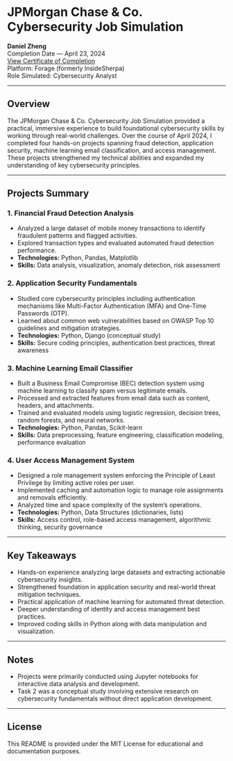 # JPMorgan Chase & Co. Cybersecurity Job Simulation

**Daniel Zheng**  
Completion Date — April 23, 2024  
[View Certificate of Completion](https://forage-uploads-prod.s3.amazonaws.com/completion-certificates/J.P.%20Morgan/gWbW5qHAChqQBGWpA_JPMorgan%20Chase%20&%20Co._fbiKv5y5xLLQed9Y5_1713900518444_completion_certificate.pdf)  
Platform: Forage (formerly InsideSherpa)  
Role Simulated: Cybersecurity Analyst

---

## Overview

The JPMorgan Chase & Co. Cybersecurity Job Simulation provided a practical, immersive experience to build foundational cybersecurity skills by working through real-world challenges. Over the course of April 2024, I completed four hands-on projects spanning fraud detection, application security, machine learning email classification, and access management. These projects strengthened my technical abilities and expanded my understanding of key cybersecurity principles.

---

## Projects Summary

### 1. Financial Fraud Detection Analysis  
- Analyzed a large dataset of mobile money transactions to identify fraudulent patterns and flagged activities.  
- Explored transaction types and evaluated automated fraud detection performance.  
- **Technologies:** Python, Pandas, Matplotlib  
- **Skills:** Data analysis, visualization, anomaly detection, risk assessment  

### 2. Application Security Fundamentals  
- Studied core cybersecurity principles including authentication mechanisms like Multi-Factor Authentication (MFA) and One-Time Passwords (OTP).  
- Learned about common web vulnerabilities based on OWASP Top 10 guidelines and mitigation strategies.  
- **Technologies:** Python, Django (conceptual study)  
- **Skills:** Secure coding principles, authentication best practices, threat awareness  

### 3. Machine Learning Email Classifier  
- Built a Business Email Compromise (BEC) detection system using machine learning to classify spam versus legitimate emails.  
- Processed and extracted features from email data such as content, headers, and attachments.  
- Trained and evaluated models using logistic regression, decision trees, random forests, and neural networks.  
- **Technologies:** Python, Pandas, Scikit-learn  
- **Skills:** Data preprocessing, feature engineering, classification modeling, performance evaluation  

### 4. User Access Management System  
- Designed a role management system enforcing the Principle of Least Privilege by limiting active roles per user.  
- Implemented caching and automation logic to manage role assignments and removals efficiently.  
- Analyzed time and space complexity of the system’s operations.  
- **Technologies:** Python, Data Structures (dictionaries, lists)  
- **Skills:** Access control, role-based access management, algorithmic thinking, security governance  

---

## Key Takeaways

- Hands-on experience analyzing large datasets and extracting actionable cybersecurity insights.  
- Strengthened foundation in application security and real-world threat mitigation techniques.  
- Practical application of machine learning for automated threat detection.  
- Deeper understanding of identity and access management best practices.  
- Improved coding skills in Python along with data manipulation and visualization.  

---

## Notes

- Projects were primarily conducted using Jupyter notebooks for interactive data analysis and development.  
- Task 2 was a conceptual study involving extensive research on cybersecurity fundamentals without direct application development.

---

## License

This README is provided under the MIT License for educational and documentation purposes.

